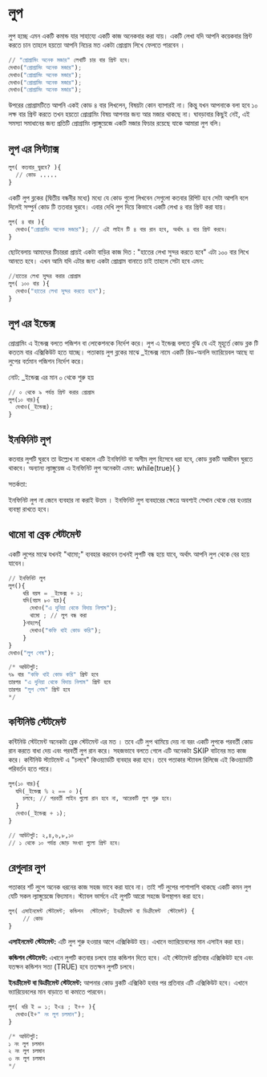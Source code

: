# লুপ
লুপ হচ্ছে এমন একটি কমান্ড যার সাহায্যে একটি কাজ অনেকবার করা যায়। একটি লেখা যদি আপনি কয়েকবার প্রিন্ট করতে চান তাহলে হয়তো আপনি নিচের মত একটা প্রোগ্রাম লিখে ফেলতে পারবেন ।

```py
// "প্রোগ্রামিং অনেক মজার" লেখাটি চার বার প্রিন্ট হবে।
দেখাও("প্রোগ্রামিং অনেক মজার");
দেখাও("প্রোগ্রামিং অনেক মজার");
দেখাও("প্রোগ্রামিং অনেক মজার");
দেখাও("প্রোগ্রামিং অনেক মজার");
```

উপরের প্রোগ্রামটিতে আপনি একই কোড ৪ বার লিখলেন, বিষয়টা কোন ব্যাপারই না। কিন্তু যখন আপনাকে বলা হবে ১০ লক্ষ বার প্রিন্ট করতে তখন হয়তো প্রোগ্রামিং বিষয় আপনার জন্য আর মজার থাকছে না। ঘাবড়াবার কিছুই নেই, এই সমস্যা সমাধানের জন্য প্রতিটি প্রোগ্রামিং ল্যাঙ্গুয়েজে একটি মজার ফিচার রয়েছে যাকে আমারা লুপ বলি।

## লুপ এর সিন্ট্যাক্স
```py
লুপ( কতবার_ঘুরবে? ){
  // কোড .....
}
```


একটি লুপ ব্লকের (দ্বিতীয় বন্ধনীর মধ্যে) মধ্যে যে কোড গুলো লিখবেন সেগুলো কতবার রিপিট হবে সেটা আপনি বলে দিলেই সম্পুর্ন কোড টি ততবার ঘুরবে। এবার দেখি লুপ দিয়ে কিভাবে একটি লেখা ৪ বার প্রিন্ট করা যায়।

```py
লুপ( ৪ বার ){
  দেখাও("প্রোগ্রামিং অনেক মজার"); // এই লাইন টি ৪ বার রান হবে, অর্থাৎ ৪ বার প্রিন্ট করবে।
}
```

ছোটবেলায় আমাদের টিচাররা প্রায়ই একটা বাড়ির কাজ দিত : "হাতের লেখা সুন্দর করতে হবে" এটা ১০০ বার লিখে আনতে হবে। এখন আমি যদি এটার জন্য একটা প্রোগ্রাম বানাতে চাই তাহলে সেটা হবে এমন:

```py
//হাতের লেখা সুন্দর করার প্রোগ্রাম
লুপ( ১০০ বার ){
  দেখাও("হাতের লেখা সুন্দর করতে হবে");
}
```

## লুপ এর ইন্ডেক্স
প্রোগ্রামিং এ ইন্ডেক্স বলতে পজিশন বা লোকেশনকে নির্দেশ করে। লুপ এ ইন্ডেক্স বলতে বুঝি যে এই মূহূর্তে কোড ব্লক টি কততম বার এক্সিকিউট হতে যাচ্ছে। পতাকায় লুপ ব্লকের মাঝে _ইন্ডেক্স নামে একটি রিড-অনলি ভ্যারিয়েবল আছে যা লুপের বর্তমান পজিশন নির্দেশ করে।

নোট: _ইন্ডেক্স এর মান ০ থেকে শুরু হয়

```py
// ০ থেকে ৯ পর্যন্ত প্রিন্ট করার প্রোগ্রাম
লুপ(১০ বার){
  দেখাও(_ইন্ডেক্স);
}
```

## ইনফিনিট লুপ
কতবার লুপটি ঘুরবে তা উল্ল্যেখ না থাকলে এটি ইনফিনিট বা অসীম লুপ হিসেবে ধরা হবে, কোড ব্লকটি আজীবন ঘুরতে থাকবে। অন্যান্য ল্যাঙ্গুয়েজ এ ইনফিনিট লুপ অনেকটা এমন:  while(true){ }

সতর্কতা:

ইনফিনিট লুপ না জেনে ব্যবহার না করাই উত্তম । ইনফিনিট লুপ ব্যবহারের ক্ষেত্রে অবশ্যই সেখান থেকে বের হওয়ার ব্যবস্থা রাখতে হবে।

## থামো বা ব্রেক স্টেটমেন্ট
একটি লুপের মাঝে যখনই "থামো;" ব্যবহার করবেন তখনই লুপটি বন্ধ হয়ে যাবে, অর্থাৎ আপনি লুপ থেকে বের হয়ে যাবেন।

```py
// ইনফিনিট লুপ
লুপ(){
    ধরি বয়স = _ইন্ডেক্স + ১;
    যদি(বয়স ৮০ হয়){
      দেখাও("এ দুনিয়া থেকে বিদায় নিলাম");
      থামো ; // লুপ বন্ধ করা
    }নাহলে{
      দেখাও("কফি খাই কোড করি");
    }
}
দেখাও("লুপ শেষ");

/* আউটপুট:
৭৯ বার "কফি খাই কোড করি" প্রিন্ট হবে
তারপর "এ দুনিয়া থেকে বিদায় নিলাম" প্রিন্ট হবে
তারপর "লুপ শেষ" প্রিন্ট হবে
*/
```

## কন্টিনিউ স্টেটমেন্ট
কন্টিনিউ স্টেটমেন্ট  অনেকটা ব্রেক স্টেটমেন্ট এর মত । তবে এটি লুপ থামিয়ে দেয় না বরং একটি লুপকে পরবর্তী কোড রান করতে বাধা দেয় এবং পরবর্তী লুপ রান করে। সহজভাবে বলতে গেলে এটি অনেকটা SKIP বাটনের মত কাজ করে। কন্টিনিউ স্ট্যাটমেন্ট এ "চলবে" কিওয়্যার্ডটি ব্যবহার করা হবে। তবে পতাকার স্ট্যাবল রিলিজে এই কিওয়্যার্ডটি পরিবর্তন হতে পারে।   

```py
লুপ(১০ বার){
  যদি(_ইন্ডেক্স % ২ == ০ ){
    চলবে; // পরবর্তী লাইন গুলো রান হবে না, আরেকটি লুপ শুরু হবে।
  }
  দেখাও(_ইন্ডেক্স + ১);
}

// আউটপুট: ২,৪,৬,৮,১০
// ১ থেকে ১০ পর্যন্ত জোড় সংখ্যা গুলো প্রিন্ট হবে।

```

## রেগুলার লুপ
পতাকার শর্ট লুপে অনেক ধরনের কাজ সহজ ভাবে করা যাবে না। তাই শর্ট লুপের পাশাপাশি থাকছে একটি কমন লুপ যেটি সকল ল্যাঙ্গুয়েজে বিদ্যমান। স্ট্যাবল ভার্সনে এই লুপটি আরো সহজে উপস্থাপন করা হবে।

```py
লুপ( এসাইনমেন্ট স্টেটমেন্ট; কন্ডিশন  স্টেটমেন্ট; ইনক্রীমেন্ট বা ডিক্রীমেন্ট  স্টেটমেন্ট) {
    // কোড
}
```

<b>এসাইনমেন্ট স্টেটমেন্ট:</b> এটি লুপ শুরু হওয়ার আগে এক্সিকিউট হয়। এখানে ভ্যারিয়েবলের মান এসাইন করা হয়।

<b>কন্ডিশন   স্টেটমেন্ট:</b>  এখানে লুপটি কতবার চলবে তার কন্ডিশন দিতে হবে। এই  স্টেটমেন্ট প্রতিবার এক্সিকিউট হবে এবং যতক্ষন কন্ডিশন সত্য (TRUE) হবে ততক্ষন লুপটি চলবে।

 <b>ইনক্রীমেন্ট বা ডিক্রীমেন্ট স্টেটমেন্ট:</b>  আপনার কোড ব্লকটি এক্সিকিট হবার পর প্রতিবার এটি এক্সিকিউট হবে। এখানে ভ্যারিয়েবলের মান বাড়াতে বা কমাতে পারবেন।

```py
লুপ( ধরি ই = ১; ই<৪ ; ই++ ){
  দেখাও(ই+" নং লুপ চলমান");
}

/* আউটপুট:
১ নং লুপ চলমান
২ নং লুপ চলমান
৩ নং লুপ চলমান
*/
```
